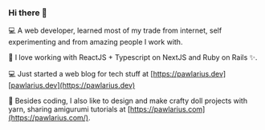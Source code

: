 ### Hi there 👋

💻 A web developer, learned most of my trade from internet, self experimenting and from amazing people I work with.

🌱 I love working with ReactJS + Typescript on NextJS and Ruby on Rails ✨.

💻 Just started a web blog for tech stuff at [https://pawlarius.dev][pawlarius.dev](https://pawlarius.dev)

🧶 Besides coding, I also like to design and make crafty doll projects with yarn, sharing amigurumi tutorials at [https://pawlarius.com](https://pawlarius.com/).

<!--
**pawlarius/pawlarius** is a ✨ _special_ ✨ repository because its `README.md` (this file) appears on your GitHub profile.

Here are some ideas to get you started:

- 🔭 I’m currently working on ...
- 🌱 I’m currently learning ...
- 👯 I’m looking to collaborate on ...
- 🤔 I’m looking for help with ...
- 💬 Ask me about ...
- 📫 How to reach me: ...
- 😄 Pronouns: ...
- ⚡ Fun fact: ...
-->
